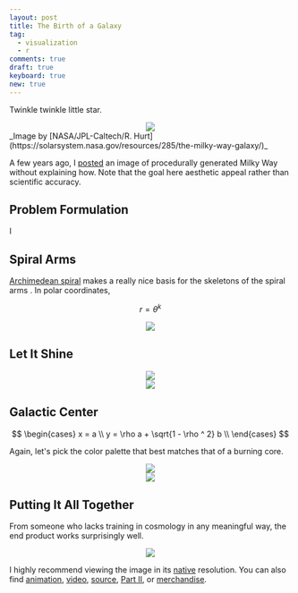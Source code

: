 ```yaml
---
layout: post
title: The Birth of a Galaxy
tag:
  - visualization
  - r
comments: true
draft: true
keyboard: true
new: true
---
```


Twinkle twinkle little star.

<div align="center">
  <img src="https://shawenyao.github.io/R/output/milky_way/plot_0_demo.jpg" />
</div>
_Image by [NASA/JPL-Caltech/R. Hurt](https://solarsystem.nasa.gov/resources/285/the-milky-way-galaxy/)_

A few years ago, I [posted](/Milky-Way/) an image of procedurally generated Milky Way without explaining how. Note that the goal here aesthetic appeal rather than scientific accuracy.

## Problem Formulation

I

## Spiral Arms

[Archimedean spiral](https://en.wikipedia.org/wiki/Archimedean_spiral) makes a really nice basis for the skeletons of the spiral arms . In polar coordinates,

$$
r = \theta ^ k
$$

<div align="center">
  <img src="https://shawenyao.github.io/R/output/milky_way/plot_1_spiral_arms_skeleton.jpg" />
</div>

## Let It Shine

<div align="center">
  <img src="https://shawenyao.github.io/R/output/milky_way/plot_2_star_unit.jpg" />
</div>

<div align="center">
  <img src="https://shawenyao.github.io/R/output/milky_way/plot_3_spiral_arms.jpg" />
</div>

## Galactic Center

$$
\begin{cases}
x = a \\ 
y = \rho a + \sqrt{1 - \rho ^ 2} b \\
\end{cases}
$$

Again, let's pick the color palette that best matches that of a burning core.

<div align="center">
  <img src="https://shawenyao.github.io/R/output/milky_way/plot_4_galactic_center_unit.jpg" />
</div>



<div align="center">
  <img src="https://shawenyao.github.io/R/output/milky_way/plot_5_galactic_center.jpg" />
</div>

## Putting It All Together

From someone who lacks training in cosmology in any meaningful way, the end product works surprisingly well.

<div align="center">
  <img src="https://shawenyao.github.io/R/output/milky_way/milky_way_large.jpg" />
</div>

I highly recommend viewing the image in its [native](https://shawenyao.github.io/R/output/milky_way/milky_way_large.jpg) resolution. You can also find [animation](https://shawenyao.github.io/R/output/milky_way/animation.html), [video](https://shawenyao.github.io/R/output/milky_way/video.html), [source](https://github.com/shawenyao/R/blob/master/main/milky_way/milky_way_plot_large.R), [Part II](/Milky-Way-Meets-Harmonograph/), or [merchandise](https://displate.com/displate/712287?art=5be7f871363ea).
